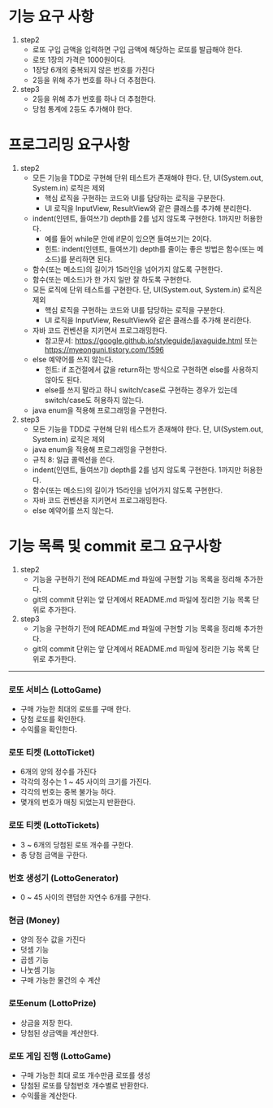 # 기능 요구 사항
1. step2
    * 로또 구입 금액을 입력하면 구입 금액에 해당하는 로또를 발급해야 한다.
    * 로또 1장의 가격은 1000원이다.
    * 1장당 6개의 중복되지 않은 번호를 가진다
    * 2등을 위해 추가 번호를 하나 더 추첨한다.
1. step3
    * 2등을 위해 추가 번호를 하나 더 추첨한다.
    * 당첨 통계에 2등도 추가해야 한다.

# 프로그리밍 요구사항
1. step2
    * 모든 기능을 TDD로 구현해 단위 테스트가 존재해야 한다. 단, UI(System.out, System.in) 로직은 제외
        * 핵심 로직을 구현하는 코드와 UI를 담당하는 로직을 구분한다.
        * UI 로직을 InputView, ResultView와 같은 클래스를 추가해 분리한다.
    * indent(인덴트, 들여쓰기) depth를 2를 넘지 않도록 구현한다. 1까지만 허용한다.
        * 예를 들어 while문 안에 if문이 있으면 들여쓰기는 2이다.
        * 힌트: indent(인덴트, 들여쓰기) depth를 줄이는 좋은 방법은 함수(또는 메소드)를 분리하면 된다.
    * 함수(또는 메소드)의 길이가 15라인을 넘어가지 않도록 구현한다.
    * 함수(또는 메소드)가 한 가지 일만 잘 하도록 구현한다.
    * 모든 로직에 단위 테스트를 구현한다. 단, UI(System.out, System.in) 로직은 제외
        * 핵심 로직을 구현하는 코드와 UI를 담당하는 로직을 구분한다.
        * UI 로직을 InputView, ResultView와 같은 클래스를 추가해 분리한다.
    * 자바 코드 컨벤션을 지키면서 프로그래밍한다.
        * 참고문서: https://google.github.io/styleguide/javaguide.html 또는 https://myeonguni.tistory.com/1596
    * else 예약어를 쓰지 않는다.
        * 힌트: if 조건절에서 값을 return하는 방식으로 구현하면 else를 사용하지 않아도 된다.
        * else를 쓰지 말라고 하니 switch/case로 구현하는 경우가 있는데 switch/case도 허용하지 않는다.
    * java enum을 적용해 프로그래밍을 구현한다.
1. step3
    * 모든 기능을 TDD로 구현해 단위 테스트가 존재해야 한다. 단, UI(System.out, System.in) 로직은 제외
    * java enum을 적용해 프로그래밍을 구현한다.
    * 규칙 8: 일급 콜렉션을 쓴다.
    * indent(인덴트, 들여쓰기) depth를 2를 넘지 않도록 구현한다. 1까지만 허용한다.
    * 함수(또는 메소드)의 길이가 15라인을 넘어가지 않도록 구현한다.
    * 자바 코드 컨벤션을 지키면서 프로그래밍한다.
    * else 예약어를 쓰지 않는다.

# 기능 목록 및 commit 로그 요구사항
1. step2
    * 기능을 구현하기 전에 README.md 파일에 구현할 기능 목록을 정리해 추가한다.
    * git의 commit 단위는 앞 단계에서 README.md 파일에 정리한 기능 목록 단위로 추가한다.
1. step3
    * 기능을 구현하기 전에 README.md 파일에 구현할 기능 목록을 정리해 추가한다.
    * git의 commit 단위는 앞 단계에서 README.md 파일에 정리한 기능 목록 단위로 추가한다.

---

### 로또 서비스 (LottoGame)
* 구매 가능한 최대의 로또를 구매 한다.
* 당첨 로또를 확인한다.
* 수익률을 확인한다.

### 로또 티켓 (LottoTicket)
* 6개의 양의 정수를 가진다
* 각각의 정수는 1 ~ 45 사이의 크기를 가진다.
* 각각의 번호는 중복 불가능 하다.
* 몇개의 번호가 매칭 되었는지 반환한다.

### 로또 티켓 (LottoTickets)
* 3 ~ 6개의 당첨된 로또 개수를 구한다.
* 총 당첨 금액을 구한다.

### 번호 생성기 (LottoGenerator)
* 0 ~ 45 사이의 랜덤한 자연수 6개를 구한다.

### 현금 (Money)
* 양의 정수 값을 가진다
* 덧셈 기능
* 곱셈 기능
* 나눗셈 기능
* 구매 가능한 물건의 수 계산

### 로또enum (LottoPrize)
* 상금을 저장 한다.
* 당첨된 상금액을 계산한다.

### 로또 게임 진행 (LottoGame)
* 구매 가능한 최대 로또 개수만큼 로또를 생성
* 당첨된 로또를 당첨번호 개수별로 반환한다.
* 수익률을 계산한다.

